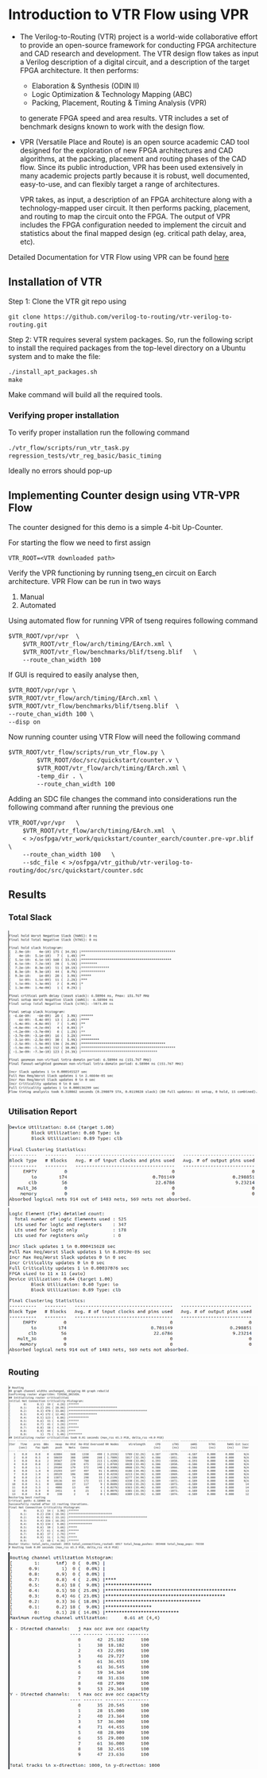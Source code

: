 # Introduction to VTR Flow using VPR
- The Verilog-to-Routing (VTR) project is a world-wide collaborative effort to provide an open-source framework for conducting FPGA architecture and CAD research and development. The VTR design flow takes as input a Verilog description of a digital circuit, and a description of the target FPGA architecture. It then performs:

    - Elaboration & Synthesis (ODIN II)
    - Logic Optimization & Technology Mapping (ABC)
    - Packing, Placement, Routing & Timing Analysis (VPR)

	to generate FPGA speed and area results. VTR includes a set of benchmark designs known to work with the design flow.

- VPR (Versatile Place and Route) is an open source academic CAD tool designed for the exploration of new FPGA architectures and CAD algorithms, at the packing, placement and routing phases of the CAD flow. Since its public introduction, VPR has been used extensively in many academic projects partly because it is robust, well documented, easy-to-use, and can flexibly target a range of architectures.

	VPR takes, as input, a description of an FPGA architecture along with a technology-mapped user circuit. It then performs packing, placement, and routing to map the circuit onto the FPGA. The output of VPR includes the FPGA configuration needed to implement the circuit and statistics about the final mapped design (eg. critical path delay, area, etc).

Detailed Documentation for VTR Flow using VPR can be found [here](https://docs.verilogtorouting.org/en/latest/quickstart/)

## Installation of VTR
Step 1: Clone the VTR git repo using

	git clone https://github.com/verilog-to-routing/vtr-verilog-to-routing.git

Step 2: VTR requires several system packages. So, run the following script to install the required packages from the top-level directory on a Ubuntu system and to make the file:

	./install_apt_packages.sh
	make
	
Make command will build all the required tools.

### Verifying proper installation
To verify proper installation run the following command
	
	./vtr_flow/scripts/run_vtr_task.py regression_tests/vtr_reg_basic/basic_timing
	
Ideally no errors should pop-up

## Implementing Counter design using VTR-VPR Flow
The counter designed for this demo is a simple 4-bit Up-Counter.

For starting the flow we need to first assign 
		
	VTR_ROOT=<VTR downloaded path>

Verify the VPR functioning by running tseng_en circuit on Earch architecture. VPR Flow can be run in two ways 
 1. Manual 
 2. Automated

Using automated flow for running VPR of tseng requires following command 

	$VTR_ROOT/vpr/vpr  \
		$VTR_ROOT/vtr_flow/arch/timing/EArch.xml \
		$VTR_ROOT/vtr_flow/benchmarks/blif/tseng.blif   \
		--route_chan_width 100

If GUI is required to easily analyse then,

	$VTR_ROOT/vpr/vpr \
	$VTR_ROOT/vtr_flow/arch/timing/EArch.xml \
	$VTR_ROOT/vtr_flow/benchmarks/blif/tseng.blif  \
	--route_chan_width 100 \
	--disp on
		
Now running counter using VTR Flow will need the following command
		
	$VTR_ROOT/vtr_flow/scripts/run_vtr_flow.py \ 
    		$VTR_ROOT/doc/src/quickstart/counter.v \ 
    		$VTR_ROOT/vtr_flow/arch/timing/EArch.xml \ 
    		-temp_dir . \ 
    		--route_chan_width 100  
		
Adding an SDC file changes the command into considerations run the following command after running the previous one

	VTR_ROOT/vpr/vpr   \
		$VTR_ROOT/vtr_flow/arch/timing/EArch.xml  \
		< >/osfpga/vtr_work/quickstart/counter_earch/counter.pre-vpr.blif   \
		--route_chan_width 100   \
		--sdc_file < >/osfpga/vtr_github/vtr-verilog-to-routing/doc/src/quickstart/counter.sdc

## Results
### Total Slack		
![Total Slack](https://github.com/Pradyumna1312/FPGA_Workshop_VSD/blob/master/Day2/Total_Slack_rep.png)
### Utilisation Report
![Utilisation Report -1](https://github.com/Pradyumna1312/FPGA_Workshop_VSD/blob/master/Day2/Util_VTR.png)
![Utilisation Report -2](https://github.com/Pradyumna1312/FPGA_Workshop_VSD/blob/master/Day2/Utilisation_rep.png)
### Routing
![Total Routing Info](https://github.com/Pradyumna1312/FPGA_Workshop_VSD/blob/master/Day2/route_rep.png)
![Routing Info](https://github.com/Pradyumna1312/FPGA_Workshop_VSD/blob/master/Day2/route_chara.png)
		




		

